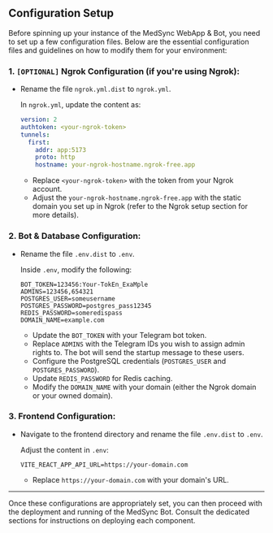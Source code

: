 ## Configuration Setup

Before spinning up your instance of the MedSync WebApp & Bot, you need to set up a few configuration files. Below are
the essential configuration files and guidelines on how to modify them for your environment:

### 1. `[OPTIONAL]` Ngrok Configuration (if you're using Ngrok):

- Rename the file `ngrok.yml.dist` to `ngrok.yml`.

  In `ngrok.yml`, update the content as:

  ```yml
  version: 2
  authtoken: <your-ngrok-token>
  tunnels:
    first:
      addr: app:5173
      proto: http
      hostname: your-ngrok-hostname.ngrok-free.app
  ```

    - Replace `<your-ngrok-token>` with the token from your Ngrok account.
    - Adjust the `your-ngrok-hostname.ngrok-free.app` with the static domain you set up in Ngrok (refer to the Ngrok
      setup section for more details).

### 2. Bot & Database Configuration:

- Rename the file `.env.dist` to `.env`.

  Inside `.env`, modify the following:

  ```env
  BOT_TOKEN=123456:Your-TokEn_ExaMple
  ADMINS=123456,654321
  POSTGRES_USER=someusername
  POSTGRES_PASSWORD=postgres_pass12345
  REDIS_PASSWORD=someredispass
  DOMAIN_NAME=example.com
  ```

    - Update the `BOT_TOKEN` with your Telegram bot token.
    - Replace `ADMINS` with the Telegram IDs you wish to assign admin rights to. The bot will send the startup message
      to these users.
    - Configure the PostgreSQL credentials (`POSTGRES_USER` and `POSTGRES_PASSWORD`).
    - Update `REDIS_PASSWORD` for Redis caching.
    - Modify the `DOMAIN_NAME` with your domain (either the Ngrok domain or your owned domain).

### 3. Frontend Configuration:

- Navigate to the frontend directory and rename the file `.env.dist` to `.env`.

  Adjust the content in `.env`:

  ```env
  VITE_REACT_APP_API_URL=https://your-domain.com
  ```

    - Replace `https://your-domain.com` with your domain's URL.

---

Once these configurations are appropriately set, you can then proceed with the deployment and running of the MedSync
Bot. Consult the dedicated sections for instructions on deploying each component.